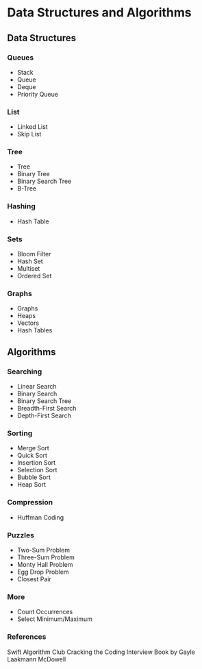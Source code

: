 # Data Structures and Algorithms

## Data Structures

### Queues

- Stack
- Queue
- Deque
- Priority Queue

### List

- Linked List
- Skip List

### Tree

- Tree
- Binary Tree
- Binary Search Tree
- B-Tree

### Hashing

- Hash Table

### Sets

- Bloom Filter
- Hash Set
- Multiset
- Ordered Set

### Graphs

- Graphs
- Heaps
- Vectors
- Hash Tables

## Algorithms

### Searching

- Linear Search
- Binary Search
- Binary Search Tree
- Breadth-First Search
- Depth-First Search

### Sorting

- Merge Sort
- Quick Sort
- Insertion Sort
- Selection Sort
- Bubble Sort
- Heap Sort

### Compression

- Huffman Coding

### Puzzles

- Two-Sum Problem
- Three-Sum Problem
- Monty Hall Problem
- Egg Drop Problem
- Closest Pair

### More

- Count Occurrences
- Select Minimum/Maximum

### References 
Swift Algorithm Club
Cracking the Coding Interview Book by Gayle Laakmann McDowell

